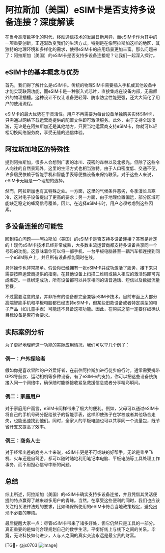 # 阿拉斯加（美国）eSIM卡是否支持多设备连接？深度解读

在当今高度数字化的时代，移动通信技术的发展日新月异，而eSIM卡作为其中的一项重要创新，正逐渐改变我们的生活方式。特别是在像阿拉斯加这样的地区，其独特的地理环境和多样化的需求，使得eSIM卡的应用场景更加丰富。那么问题来了：阿拉斯加（美国）的eSIM卡是否支持多设备连接呢？让我们一起深入探讨。

## eSIM卡的基本概念与优势

首先，我们得了解什么是eSIM卡。传统的物理SIM卡需要插入手机或其他设备中才能实现联网功能，而eSIM卡是一种嵌入式芯片，直接集成在设备内部，无需额外的物理插槽。这种设计不仅让设备更轻薄、防水防尘性能更强，还大大简化了用户的使用流程。

eSIM卡的最大优势在于灵活性。用户不再需要为每台设备单独购买实体SIM卡，只需通过网络下载运营商提供的配置文件即可激活服务。此外，由于支持全球漫游，无论是在阿拉斯加还是其他地方，只要当地运营商支持eSIM卡，你就可以轻松切换网络服务商，享受无缝的通信体验。

## 阿拉斯加地区的特殊性

提到阿拉斯加，很多人会想到广袤的冰川、茂密的森林以及北极光。但除了这些令人向往的自然景观外，这里的生活方式也相当独特。由于人口密度低、交通不便，许多居民依赖于智能手机和智能手表等便携设备来保持联系。对于这些人来说，eSIM卡无疑是一个理想的选择。

然而，阿拉斯加也有其特殊之处。一方面，这里的气候条件恶劣，冬季漫长且寒冷，这对电子设备提出了更高的要求；另一方面，由于地理位置偏远，部分区域可能缺乏稳定的蜂窝信号覆盖。因此，在选择eSIM卡时，用户必须考虑到这些因素。

## 多设备连接的可能性

回到核心问题——阿拉斯加（美国）的eSIM卡是否支持多设备连接？答案是肯定的！现代eSIM卡技术已经非常成熟，大多数主流运营商都支持多设备共享同一个号码的功能。这意味着你可以将一部手机、一台平板电脑甚至一辆汽车都连接到同一个eSIM账户上，并且所有设备都能同时在线。

具体操作也非常简单。假设你已经拥有一张eSIM卡并成功激活了服务，接下来只需要按照运营商提供的指南，在其他设备上扫描二维码或输入相应的激活码即可完成绑定。一旦绑定成功，所有设备都可以共享相同的语音通话、短信以及数据流量套餐。

不过需要注意的是，并非所有的设备都完全兼容eSIM卡技术。目前市面上大部分高端智能手机和平板电脑都已经支持eSIM卡，但某些旧款设备或者特定类型的电子产品（如儿童手表）可能还不具备这项功能。因此，在购买之前一定要仔细确认目标设备是否符合要求。

## 实际案例分析

为了更好地理解这一功能的实际应用情况，我们可以举几个例子：

### 例一：户外探险者
假如你是喜欢冒险的户外爱好者，在前往阿拉斯加进行徒步旅行时，通常需要携带GPS导航仪、运动相机等多种设备。有了eSIM卡的支持，你可以把这些设备统统接入同一个网络中，确保随时能够接收紧急救援信息或者分享精彩瞬间。

### 例二：家庭用户
对于家庭用户而言，eSIM卡同样带来了极大的便利。例如，父母可以通过eSIM卡将自己的手机号码分配给孩子的智能手表，这样即使孩子在学校或者其他场合走失，也能迅速找到他们。同时，全家人的平板电脑也可以共享同一个流量包，既节省开支又提高了效率。

### 例三：商务人士
对于经常出差的商务人士来说，eSIM卡更是不可或缺的好帮手。无论是乘坐飞机、火车还是自驾游，都可以随时随地利用笔记本电脑、平板电脑等工具处理工作事务，而不用担心信号中断的问题。

## 总结

综上所述，阿拉斯加（美国）的eSIM卡确实支持多设备连接，并且凭借其灵活便捷的特点赢得了越来越多用户的青睐。当然，在享受这些便利的同时，我们也应该关注相关法律法规的要求，比如确保所使用的eSIM卡符合当地政策规定，避免出现不必要的麻烦。

最后提醒大家一点：尽管eSIM卡带来了诸多好处，但它仍然只是工具的一部分。真正重要的是如何合理规划自己的数字生活，平衡好线上与线下之间的关系。毕竟，无论科技如何进步，人与人之间的真实交流永远是最宝贵的财富。

[TG💪+ @jx0703 ![Image](https://github.com/user-attachments/assets/dbca1d08-cadb-493c-b0ec-ad6f7a83f270)]